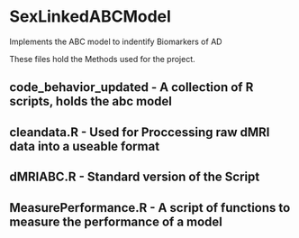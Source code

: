 # SexLinkedABCModel
Implements the ABC model to indentify Biomarkers of AD 

These files hold the Methods used for the project.

## code_behavior_updated - A collection of R scripts, holds the abc model
## cleandata.R - Used for Proccessing raw dMRI data into a useable format 
## dMRIABC.R - Standard version of the Script
## MeasurePerformance.R - A script of functions to measure the performance of a model

